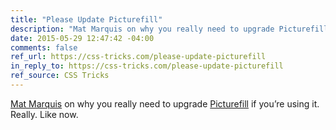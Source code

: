 ```yaml
---
title: "Please Update Picturefill"
description: "Mat Marquis on why you really need to upgrade Picturefill if you’re using it. Really. Like now."
date: 2015-05-29 12:47:42 -04:00
comments: false
ref_url: https://css-tricks.com/please-update-picturefill
in_reply_to: https://css-tricks.com/please-update-picturefill
ref_source: CSS Tricks
---
```


[Mat Marquis](https://twitter.com/wilto) on why you really need to upgrade [Picturefill](http://scottjehl.github.io/picturefill/) if you’re using it. Really. Like now.